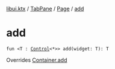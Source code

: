 [libui.ktx](../../README.md) / [TabPane](../README.md) / [Page](README.md) / [add](add.md)

# add

`fun <T : `[`Control`](../../-control/README.md)`<*>> add(widget: T): T`

Overrides [Container.add](../../-container/add.md)
